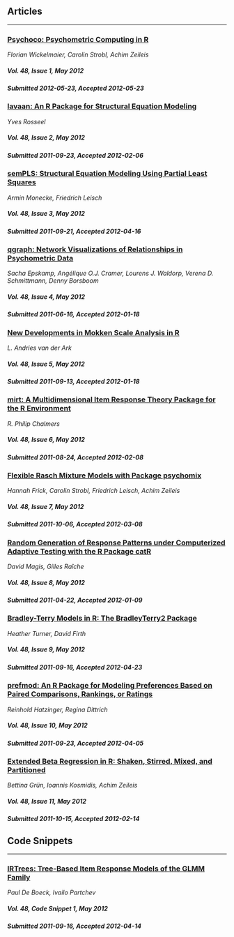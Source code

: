 ## Articles

***

### [Psychoco: Psychometric Computing in R](/jstatsoft/v48/i01.html)

*Florian Wickelmaier, Carolin Strobl, Achim Zeileis*

##### Vol. 48, Issue 1, May 2012

##### Submitted 2012-05-23, Accepted 2012-05-23

### [lavaan: An R Package for Structural Equation Modeling](/jstatsoft/v48/i02.html)

*Yves Rosseel*

##### Vol. 48, Issue 2, May 2012

##### Submitted 2011-09-23, Accepted 2012-02-06

### [semPLS: Structural Equation Modeling Using Partial Least Squares](/jstatsoft/v48/i03.html)

*Armin Monecke, Friedrich Leisch*

##### Vol. 48, Issue 3, May 2012

##### Submitted 2011-09-21, Accepted 2012-04-16

### [qgraph: Network Visualizations of Relationships in Psychometric Data](/jstatsoft/v48/i04.html)

*Sacha Epskamp, Angélique O.J. Cramer, Lourens J. Waldorp, Verena D. Schmittmann, Denny Borsboom*

##### Vol. 48, Issue 4, May 2012

##### Submitted 2011-06-16, Accepted 2012-01-18

### [New Developments in Mokken Scale Analysis in R](/jstatsoft/v48/i05.html)

*L. Andries  van der Ark*

##### Vol. 48, Issue 5, May 2012

##### Submitted 2011-09-13, Accepted 2012-01-18

### [mirt: A Multidimensional Item Response Theory Package for the R Environment](/jstatsoft/v48/i06.html)

*R. Philip Chalmers*

##### Vol. 48, Issue 6, May 2012

##### Submitted 2011-08-24, Accepted 2012-02-08

### [Flexible Rasch Mixture Models with Package psychomix](/jstatsoft/v48/i07.html)

*Hannah Frick, Carolin Strobl, Friedrich Leisch, Achim Zeileis*

##### Vol. 48, Issue 7, May 2012

##### Submitted 2011-10-06, Accepted 2012-03-08

### [Random Generation of Response Patterns under Computerized Adaptive Testing with the R Package catR](/jstatsoft/v48/i08.html)

*David Magis, Gilles Raîche*

##### Vol. 48, Issue 8, May 2012

##### Submitted 2011-04-22, Accepted 2012-01-09

### [Bradley-Terry Models in R: The BradleyTerry2 Package](/jstatsoft/v48/i09.html)

*Heather Turner, David Firth*

##### Vol. 48, Issue 9, May 2012

##### Submitted 2011-09-16, Accepted 2012-04-23

### [prefmod: An R Package for Modeling Preferences Based on Paired Comparisons, Rankings, or Ratings](/jstatsoft/v48/i10.html)

*Reinhold  Hatzinger, Regina Dittrich*

##### Vol. 48, Issue 10, May 2012

##### Submitted 2011-09-23, Accepted 2012-04-05

### [Extended Beta Regression in R: Shaken, Stirred, Mixed, and Partitioned](/jstatsoft/v48/i11.html)

*Bettina Grün, Ioannis Kosmidis, Achim Zeileis*

##### Vol. 48, Issue 11, May 2012

##### Submitted 2011-10-15, Accepted 2012-02-14

## Code Snippets

***

### [IRTrees: Tree-Based Item Response Models of the GLMM Family](/jstatsoft/v48/c01.html)

*Paul De Boeck, Ivailo Partchev*

##### Vol. 48, Code Snippet 1, May 2012

##### Submitted 2011-09-16, Accepted 2012-04-14

